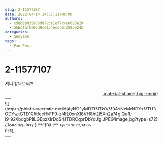 ```yaml
---
slug: 2-11577107
date: 2022-04-14 14:05:11+09:00
authors:
  - cdeb98039986dd72ca1ef7cce6023e20
  - 56bdfafb606d9ce1b4ecdd572595e242
categories:
  - Seoyeon
tags:
  - Fan Post
---
```


# 2-11577107

<div class="post-container" markdown="1">
<div class="content-container md-sidebar__scrollwrap" markdown="1">

셔니 밥묵으써?! 

</div>
</div>

<div style="text-align: right;" markdown="1">
<a href="https://weverse.io/fromis9/fanpost/2-11577107" style="text-align: right;">:material-share:{.big-emoji}</a>
</div>
---

<div class="comments-container md-sidebar__scrollwrap" markdown="1">
<div class="comment" markdown="1">
<div class='id-container' markdown="1">
![](https://phinf.wevpstatic.net/MjAyNDEyMDZfMTk0/MDAxNzMzNDYzMTU3ODYw.tGTD1QfitfecHkFF9-zI4fL0xnXf8VH8ht2j5Xh2a74g.QufL-i9_92XbdgbPBLGEpzXIrDqS4JTDRCqprDbYdJIg.JPEG/image.jpg?type=s72){ loading=lazy }
**<span class="artist">더여니</span>** <small>Apr 14 2022, 14:05</small><br>
</div>
<div class='comment-body' markdown="1">
아직..
</div>
</div>
</div>
---
